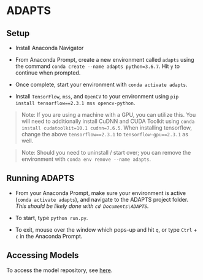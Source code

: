 # ADAPTS
 
## Setup

* Install Anaconda Navigator

* From Anaconda Prompt, create a new environment called `adapts` using the command `conda create --name adapts python=3.6.7`. Hit `y` to continue when prompted.

* Once complete, start your environment with `conda activate adapts`.

* Install `TensorFlow`, `mss`, and `OpenCV` to your environment using `pip install tensorflow==2.3.1 mss opencv-python`.

> Note: If you are using a machine with a GPU, you can utilize this. You will need to additionally install CuDNN and CUDA Toolkit using `conda install cudatoolkit=10.1 cudnn=7.6.5`. When installing tensorflow, change the above `tensorflow==2.3.1` to `tensorflow-gpu==2.3.1` as well.

> Note: Should you need to uninstall / start over; you can remove the environment with `conda env remove --name adapts`.

## Running ADAPTS

* From your Anaconda Prompt, make sure your environment is active (`conda activate adapts`), and navigate to the ADAPTS project folder. *This should be likely done with `cd Documents\ADAPTS`.*

* To start, type `python run.py`.

* To exit, mouse over the window which pops-up and hit `q`, or type `Ctrl` + `c` in the Anaconda Prompt.

## Accessing Models

To access the model repository, see [here](https://liveuclac-my.sharepoint.com/:f:/g/personal/rmapzba_ucl_ac_uk/EpD04R0kavRKm-ByMjDYou0B4OnPjdEKSpfYZtcRr_1dVQ?e=icIII8).